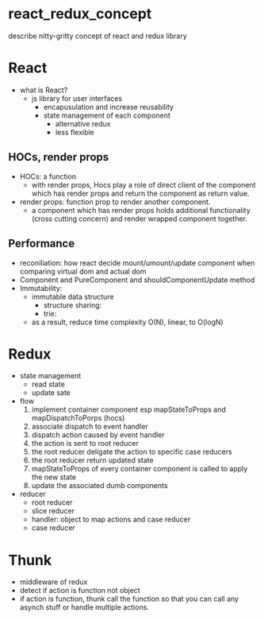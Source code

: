 # react_redux_concept
describe nitty-gritty concept of react and redux library

# React 
  - what is React?
    - js library for user interfaces
      - encapusulation and increase reusability
      - state management of each component
        - alternative redux
        - less flexible
## HOCs, render props
  - HOCs: a function 
      - with render props, Hocs play a role of direct client of the component which has render props and return the component as return value.
  - render props: function prop to render another component. 
     - a component which has render props holds additional functionality (cross cutting concern) and render wrapped component together.
## Performance
  - reconiliation: how react decide mount/umount/update component when comparing virtual dom and actual dom 
  - Component and PureComponent and shouldComponentUpdate method
  - Immutability: 
    - immutable data structure
      - structure sharing:
      - trie:
    - as a result, reduce time complexity O(N), linear, to O(logN)
# Redux
  - state management
    - read state
    - update sate
  - flow 
    1. implement container component esp mapStateToProps and mapDispatchToPorps (hocs)
    2. associate dispatch to event handler
    3. dispatch action caused by event handler
    4. the action is sent to root reducer
    5. the root reducer deligate the action to specific case reducers
    6. the root reducer return updated state
    7. mapStateToProps of every container component is called to apply the new state
    8. update the associated dumb components
  - reducer
    - root reducer
    - slice reducer
    - handler: object to map actions and case reducer 
    - case reducer
# Thunk
  - middleware of redux
  - detect if action is function not object
  - if action is function, thunk call the function so that you can call any asynch stuff or handle multiple actions.
